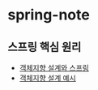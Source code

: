 # spring-note

## 스프링 핵심 원리
- [객체지향 설계와 스프링](spring-basic/oop_and_spring.md)
- [객체지향 설계 예시](spring-basic/example.md)